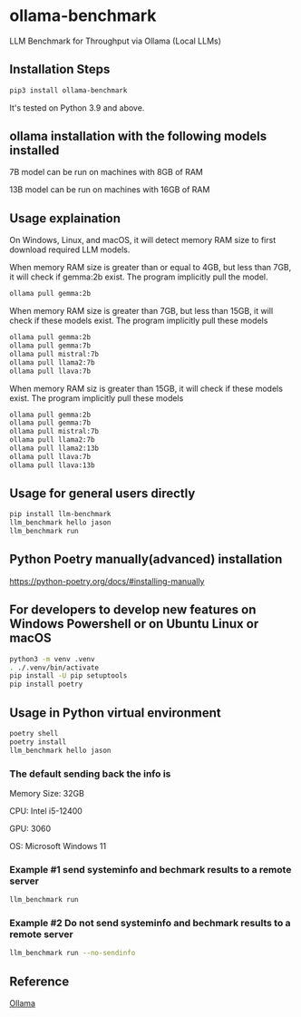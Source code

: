 # ollama-benchmark

LLM Benchmark for Throughput via Ollama (Local LLMs)

## Installation Steps

```bash
pip3 install ollama-benchmark
```

It's tested on Python 3.9 and above.

## ollama installation with the following models installed

7B model can be run on machines with 8GB of RAM

13B model can be run on machines with 16GB of RAM

## Usage explaination

On Windows, Linux, and macOS, it will detect memory RAM size to first download required LLM models.

When memory RAM size is greater than or equal to 4GB, but less than 7GB, it will check if gemma:2b exist. The program implicitly pull the model.

```bash
ollama pull gemma:2b
```

When memory RAM size is greater than 7GB, but less than 15GB, it will check if these models exist. The program implicitly pull these models

```bash
ollama pull gemma:2b
ollama pull gemma:7b
ollama pull mistral:7b
ollama pull llama2:7b
ollama pull llava:7b
```

When memory RAM siz is greater than 15GB, it will check if these models exist. The program implicitly pull these models

```bash
ollama pull gemma:2b
ollama pull gemma:7b
ollama pull mistral:7b
ollama pull llama2:7b
ollama pull llama2:13b
ollama pull llava:7b
ollama pull llava:13b
```

## Usage for general users directly

```bash
pip install llm-benchmark
llm_benchmark hello jason
llm_benchmark run
```

## Python Poetry manually(advanced) installation

<https://python-poetry.org/docs/#installing-manually>

## For developers to develop new features on Windows Powershell or on Ubuntu Linux or macOS

```bash
python3 -m venv .venv
. ./.venv/bin/activate
pip install -U pip setuptools
pip install poetry
```

## Usage in Python virtual environment

```bash
poetry shell
poetry install
llm_benchmark hello jason
```

### The default sending back the info is

Memory Size: 32GB

CPU: Intel i5-12400

GPU: 3060

OS: Microsoft Windows 11

### Example #1 send systeminfo and bechmark results to a remote server

```bash
llm_benchmark run
```

### Example #2 Do not send systeminfo and bechmark results to a remote server

```bash
llm_benchmark run --no-sendinfo
```

## Reference

[Ollama](https://ollama.com)
